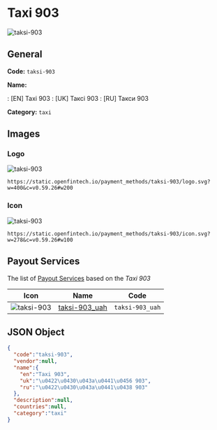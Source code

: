 
# Taxi 903 
![taksi-903](https://static.openfintech.io/payment_methods/taksi-903/logo.svg?w=400&c=v0.59.26#w200)  

## General 
**Code:** `taksi-903` 
 
**Name:** 
 
:	[EN] Taxi 903 
:	[UK] Таксі 903 
:	[RU] Такси 903 
 
**Category:** `taxi` 
 

## Images 

### Logo 
![taksi-903](https://static.openfintech.io/payment_methods/taksi-903/logo.svg?w=400&c=v0.59.26#w200)  

```
https://static.openfintech.io/payment_methods/taksi-903/logo.svg?w=400&c=v0.59.26#w200
```  

### Icon 
![taksi-903](https://static.openfintech.io/payment_methods/taksi-903/icon.svg?w=278&c=v0.59.26#w100)  

```
https://static.openfintech.io/payment_methods/taksi-903/icon.svg?w=278&c=v0.59.26#w100
```  

## Payout Services 
 
The list of [Payout Services](/payout-services/) based on the _Taxi 903_ 

|Icon|Name|Code| 
|:---:|:---:|:---:| 
|![taksi-903](https://static.openfintech.io/payout_methods/taksi-903/icon.png?w=278&c=v0.59.26#w40) |[taksi-903_uah](/payout-services/taksi-903_uah/)|`taksi-903_uah`| 
 

## JSON Object 

```json
{
  "code":"taksi-903",
  "vendor":null,
  "name":{
    "en":"Taxi 903",
    "uk":"\u0422\u0430\u043a\u0441\u0456 903",
    "ru":"\u0422\u0430\u043a\u0441\u0438 903"
  },
  "description":null,
  "countries":null,
  "category":"taxi"
}
```  
